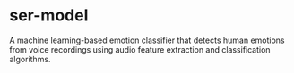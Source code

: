 # ser-model
 A machine learning-based emotion classifier that detects human emotions from voice recordings using audio feature extraction and classification algorithms.
